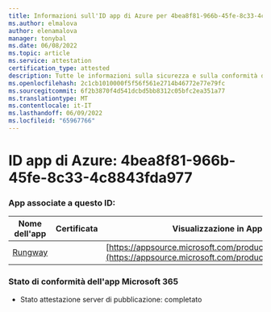 ```yaml
---
title: Informazioni sull'ID app di Azure per 4bea8f81-966b-45fe-8c33-4c8843fda977
ms.author: elmalova
author: elenamalova
manager: tonybal
ms.date: 06/08/2022
ms.topic: article
ms.service: attestation
certification_type: attested
description: Tutte le informazioni sulla sicurezza e sulla conformità disponibili per 4bea8f81-966b-45fe-8c33-4c8843fda977.
ms.openlocfilehash: 2c1cb1010000f5f56f561e2714b46772e77e79fc
ms.sourcegitcommit: 6f2b3870f4d541dcbd5bb8312c05bfc2ea351a77
ms.translationtype: MT
ms.contentlocale: it-IT
ms.lasthandoff: 06/09/2022
ms.locfileid: "65967766"
---
```

# <a name="azure-app-id-4bea8f81-966b-45fe-8c33-4c8843fda977"></a>ID app di Azure: 4bea8f81-966b-45fe-8c33-4c8843fda977


### <a name="apps-associated-with-this-id"></a>App associate a questo ID:
| **Nome dell'app** | **Certificata** | **Visualizzazione in AppSource** |
|--------------|---------------|-----------------------|
| [Rungway](../forward/WA200004123.md) |  | [https://appsource.microsoft.com/product/office/WA200004123](https://appsource.microsoft.com/product/office/WA200004123) |

### <a name="microsoft-365-app-compliance-status"></a>Stato di conformità dell'app Microsoft 365
- Stato attestazione server di pubblicazione: completato
